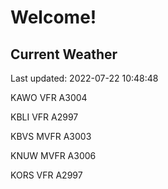 # Welcome!

## Current Weather

Last updated: 2022-07-22 10:48:48

KAWO VFR A3004

KBLI VFR A2997

KBVS MVFR A3003

KNUW MVFR A3006

KORS VFR A2997


